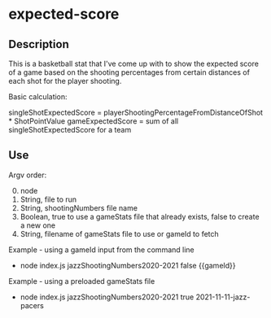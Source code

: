 # expected-score

## Description

This is a basketball stat that I've come up with to show the expected score of a game based on the shooting percentages from certain distances of each shot for the player shooting. 

Basic calculation:

singleShotExpectedScore = playerShootingPercentageFromDistanceOfShot * ShotPointValue
gameExpectedScore = sum of all singleShotExpectedScore for a team

## Use

Argv order:

0. node
1. String, file to run
2. String, shootingNumbers file name
3. Boolean, true to use a gameStats file that already exists, false to create a new one
4. String, filename of gameStats file to use or gameId to fetch

Example - using a gameId input from the command line
- node index.js jazzShootingNumbers2020-2021 false {{gameId}}

Example - using a preloaded gameStats file

- node index.js jazzShootingNumbers2020-2021 true 2021-11-11-jazz-pacers

